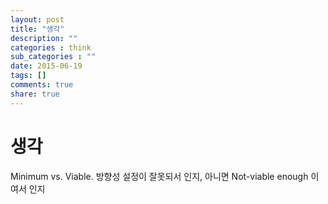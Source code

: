```yaml
---
layout: post
title: "생각"
description: ""
categories : think
sub_categories : ""
date: 2015-06-19
tags: []
comments: true
share: true
---
```


# 생각

Minimum vs. Viable. 방향성 설정이 잘못되서 인지, 아니면 Not-viable enough 이여서 인지

